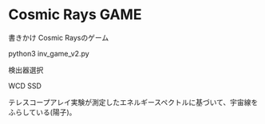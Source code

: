 # Cosmic Rays GAME
書きかけ
Cosmic Raysのゲーム

python3 inv_game_v2.py

検出器選択

  WCD     SSD

テレスコープアレイ実験が測定したエネルギースペクトルに基づいて、宇宙線をふらしている(陽子)。
